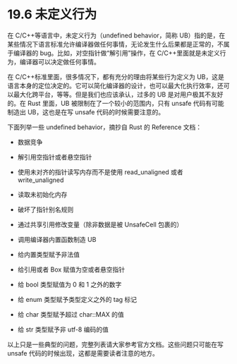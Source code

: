 # 19.6 未定义行为

在 C/C++等语言中，未定义行为（undefined behavior，简称 UB）指的是，在某些情况下语言标准允许编译器做任何事情，无论发生什么后果都是正常的，不属于编译器的 bug。比如，对空指针做“解引用”操作，在 C/C++里面就是未定义行为，编译器可以决定做任何事情。

在 C/C++标准里面，很多情况下，都有充分的理由将某些行为定义为 UB，这是语言本身的定位决定的。它可以简化编译器的设计，也可以最大化执行效率，还可以最大化跨平台，等等。但是我们也应该承认，过多的 UB 是对用户极其不友好的。在 Rust 里面，UB 被限制在了一个较小的范围内，只有 unsafe 代码有可能制造出 UB，这也是在写 unsafe 代码的时候需要注意的。

下面列举一些 undefined behavior，摘抄自 Rust 的 Reference 文档：

* 数据竞争

* 解引用空指针或者悬空指针

* 使用未对齐的指针读写内存而不是使用 read\_unaligned 或者 write\_unaligned

* 读取未初始化内存

* 破坏了指针别名规则

* 通过共享引用修改变量（除非数据是被 UnsafeCell 包裹的）

* 调用编译器内置函数制造 UB

* 给内置类型赋予非法值

* 给引用或者 Box 赋值为空或者悬空指针

* 给 bool 类型赋值为 0 和 1 之外的数字

* 给 enum 类型赋予类型定义之外的 tag 标记

* 给 char 类型赋予超过 char::MAX 的值

* 给 str 类型赋予非 utf-8 编码的值

以上只是一些典型的问题，完整列表请大家参考官方文档。这些问题只可能在写 unsafe 代码的时候出现，这都是需要读者注意的地方。
